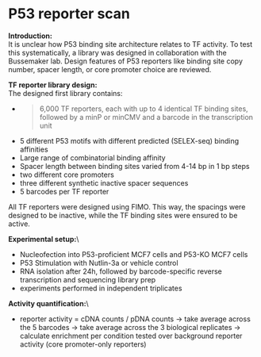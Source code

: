 # P53 reporter scan


**Introduction:**\
It is unclear how P53 binding site architecture relates to TF activity. To test this systematically, a library was designed in collaboration with the Bussemaker lab. Design features of P53 reporters like binding site copy number, spacer length, or core promoter choice are reviewed.

**TF reporter library design:**\
The designed first library contains:
- >6,000 TF reporters, each with up to 4 identical TF binding sites, followed by a minP or minCMV and a barcode in the transcription unit
- 5 different P53 motifs with different predicted (SELEX-seq) binding affinities
- Large range of combinatorial binding affinity
- Spacer length between binding sites varied from 4-14 bp in 1 bp steps
- two different core promoters
- three different synthetic inactive spacer sequences
- 5 barcodes per TF reporter

All TF reporters were designed using FIMO. This way, the spacings were designed to be inactive, while the TF binding sites were ensured to be active.

**Experimental setup:**\
- Nucleofection into P53-proficient MCF7 cells and P53-KO MCF7 cells
- P53 Stimulation with Nutlin-3a or vehicle control
- RNA isolation after 24h, followed by barcode-specific reverse transcription and sequencing library prep
- experiments performed in independent triplicates

**Activity quantification:**\
- reporter activity = cDNA counts / pDNA counts
-> take average across the 5 barcodes
-> take average across the 3 biological replicates
-> calculate enrichment per condition tested over background reporter activity (core promoter-only reporters)